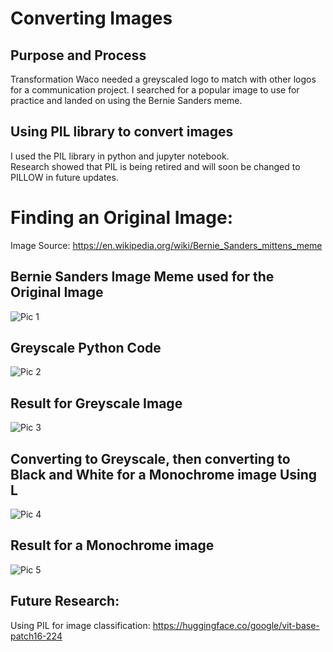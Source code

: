 # Converting Images
## Purpose and Process
Transformation Waco needed a greyscaled logo to match with other logos for a communication project.
I searched for a popular image to use for practice and landed on using the Bernie Sanders meme.

## Using PIL library to convert images
I used the PIL library in python and jupyter notebook.  
Research showed that PIL is being retired and will soon be changed to PILLOW in future updates.

# Finding an Original Image: 
Image Source: https://en.wikipedia.org/wiki/Bernie_Sanders_mittens_meme

## Bernie Sanders Image Meme used for the Original Image
![Pic 1](https://github.com/Baylex/Converting_Images/blob/main/Bernie_Sanders_mittens.jpg)

## Greyscale Python Code
![Pic 2](https://github.com/Baylex/Converting_Images/blob/main/greyscale_code.PNG)

## Result for Greyscale Image
![Pic 3](https://github.com/Baylex/Converting_Images/blob/main/Bernie_Sanders_greyscale.png)

## Converting to Greyscale, then converting to Black and White for a Monochrome image Using L 
![Pic 4](https://github.com/Baylex/Converting_Images/blob/main/monochrome_code.PNG)

## Result for a Monochrome image
![Pic 5](https://github.com/Baylex/Converting_Images/blob/main/Bernie_Sanders_monochrome.jpg)

## Future Research:
Using PIL for image classification:
https://huggingface.co/google/vit-base-patch16-224
